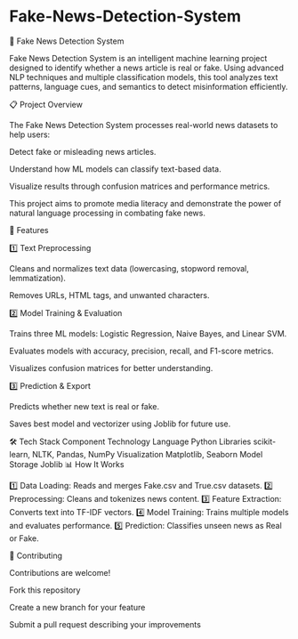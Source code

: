 # Fake-News-Detection-System

📰 Fake News Detection System

Fake News Detection System is an intelligent machine learning project designed to identify whether a news article is real or fake.
Using advanced NLP techniques and multiple classification models, this tool analyzes text patterns, language cues, and semantics to detect misinformation efficiently.

📋 Project Overview

The Fake News Detection System processes real-world news datasets to help users:

Detect fake or misleading news articles.

Understand how ML models can classify text-based data.

Visualize results through confusion matrices and performance metrics.

This project aims to promote media literacy and demonstrate the power of natural language processing in combating fake news.

🔑 Features

1️⃣ Text Preprocessing

Cleans and normalizes text data (lowercasing, stopword removal, lemmatization).

Removes URLs, HTML tags, and unwanted characters.

2️⃣ Model Training & Evaluation

Trains three ML models: Logistic Regression, Naive Bayes, and Linear SVM.

Evaluates models with accuracy, precision, recall, and F1-score metrics.

Visualizes confusion matrices for better understanding.

3️⃣ Prediction & Export

Predicts whether new text is real or fake.

Saves best model and vectorizer using Joblib for future use.

🛠️ Tech Stack
Component	Technology
Language	Python
Libraries	scikit-learn, NLTK, Pandas, NumPy
Visualization	Matplotlib, Seaborn
Model Storage	Joblib
📊 How It Works

1️⃣ Data Loading: Reads and merges Fake.csv and True.csv datasets.
2️⃣ Preprocessing: Cleans and tokenizes news content.
3️⃣ Feature Extraction: Converts text into TF-IDF vectors.
4️⃣ Model Training: Trains multiple models and evaluates performance.
5️⃣ Prediction: Classifies unseen news as Real or Fake.

🙌 Contributing

Contributions are welcome!

Fork this repository

Create a new branch for your feature

Submit a pull request describing your improvements
